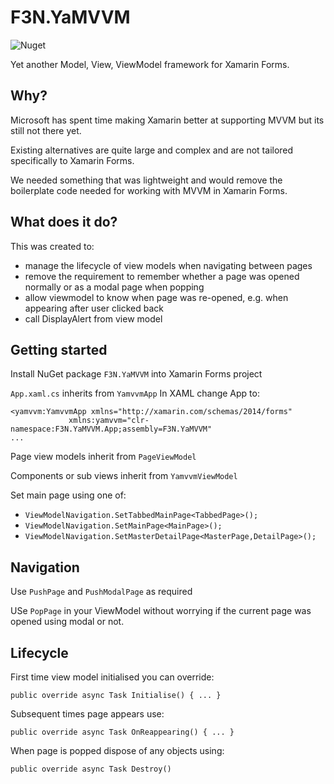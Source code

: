 # F3N.YaMVVM
![Nuget](https://img.shields.io/nuget/v/F3N.YaMVVM.svg)

Yet another Model, View, ViewModel framework for Xamarin Forms.

## Why?

Microsoft has spent time making Xamarin better at supporting MVVM but its still not there yet.

Existing alternatives are quite large and complex and are not tailored specifically to Xamarin Forms.

We needed something that was lightweight and would remove the boilerplate code needed for working with MVVM in Xamarin Forms.

## What does it do?

This was created to: 
* manage the lifecycle of view models when navigating between pages
* remove the requirement to remember whether a page was opened normally or as a modal page when popping
* allow viewmodel to know when page was re-opened, e.g. when appearing after user clicked back
* call DisplayAlert from view model

## Getting started

Install NuGet package `F3N.YaMVVM` into Xamarin Forms project

`App.xaml.cs` inherits from `YamvvmApp`
In XAML change App to:
```
<yamvvm:YamvvmApp xmlns="http://xamarin.com/schemas/2014/forms"
             xmlns:yamvvm="clr-namespace:F3N.YaMVVM.App;assembly=F3N.YaMVVM"
...
```

Page view models inherit from `PageViewModel`

Components or sub views inherit from `YamvvmViewModel`

Set main page using one of:
* `ViewModelNavigation.SetTabbedMainPage<TabbedPage>();`
* `ViewModelNavigation.SetMainPage<MainPage>();`
* `ViewModelNavigation.SetMasterDetailPage<MasterPage,DetailPage>();`

## Navigation

Use `PushPage` and `PushModalPage` as required

USe `PopPage` in your ViewModel without worrying if the current page was opened using modal or not.

## Lifecycle

First time view model initialised you can override:
```
public override async Task Initialise() { ... }
```

Subsequent times page appears use:
```
public override async Task OnReappearing() { ... }
```

When page is popped dispose of any objects using:
```
public override async Task Destroy()
```